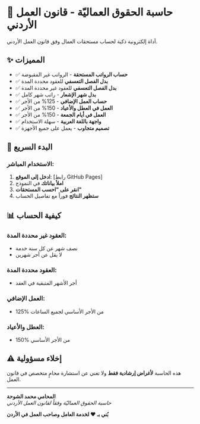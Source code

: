 # 🧮 حاسبة الحقوق العماليّة - قانون العمل الأردني

أداة إلكترونية ذكية لحساب مستحقات العمال وفق قانون العمل الأردني.

## ✨ المميزات

- ✅ **حساب الرواتب المستحقة** - الرواتب غير المقبوضة
- ✅ **بدل الفصل التعسفي** للعقود محددة المدة
- ✅ **بدل الفصل التعسفي** للعقود غير محددة المدة  
- ✅ **بدل شهر الإشعار** - راتب شهر كامل
- ✅ **حساب العمل الإضافي** - 125% من الأجر
- ✅ **العمل في العطل والأعياد** - 150% من الأجر
- ✅ **العمل في أيام الجمعة** - 150% من الأجر
- ✅ **واجهة باللغة العربية** - سهلة الاستخدام
- ✅ **تصميم متجاوب** - يعمل على جميع الأجهزة

## 🚀 البدء السريع

### الاستخدام المباشر:
1. **ادخل إلى الموقع**: [رابط GitHub Pages]
2. **املأ بياناتك** في النموذج
3. **انقر على "احسب المستحقات"**
4. **ستظهر النتائج** فوراً مع تفاصيل الحساب

## 📊 كيفية الحساب

### العقود غير محددة المدة:
- نصف شهر عن كل سنة خدمة
- لا يقل عن أجر شهرين

### العقود محددة المدة:
- أجر الأشهر المتبقية في العقد

### العمل الإضافي:
- 125% من الأجر الأساسي لجميع الساعات

### العطل والأعياد:
- 150% من الأجر الأساسي

## ⚠️ إخلاء مسؤولية

هذه الحاسبة **لأغراض إرشادية فقط** ولا تغني عن استشارة محامٍ متخصص في قانون العمل.

---

**المحامي محمد الشوحة**  
*حاسبة الحقوق العماليّة وفقاً لقانون العمل الأردني*

**بُني بـ ❤️ لخدمة العامل وصاحب العمل في الأردن**
